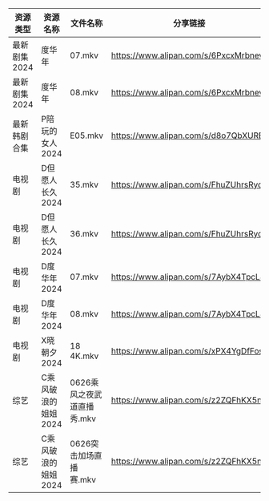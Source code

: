 | 资源类型     | 资源名称         | 文件名称              | 分享链接                                 | 更新时间                |
| -------- | ------------ | ----------------- | ------------------------------------ | ------------------- |
| 最新剧集2024 | 度华年          | 07.mkv            | https://www.alipan.com/s/6PxcxMrbnev | 2024-06-27 12:10:34 |
| 最新剧集2024 | 度华年          | 08.mkv            | https://www.alipan.com/s/6PxcxMrbnev | 2024-06-27 12:10:34 |
| 最新韩剧合集   | P陪玩的女人2024   | E05.mkv           | https://www.alipan.com/s/d8o7QbXUREf | 2024-06-27 00:09:41 |
| 电视剧      | D但愿人长久2024   | 35.mkv            | https://www.alipan.com/s/FhuZUhrsRyc | 2024-06-27 00:05:11 |
| 电视剧      | D但愿人长久2024   | 36.mkv            | https://www.alipan.com/s/FhuZUhrsRyc | 2024-06-27 00:05:11 |
| 电视剧      | D度华年2024     | 07.mkv            | https://www.alipan.com/s/7AybX4TpcL8 | 2024-06-27 12:05:22 |
| 电视剧      | D度华年2024     | 08.mkv            | https://www.alipan.com/s/7AybX4TpcL8 | 2024-06-27 12:05:22 |
| 电视剧      | X晓朝夕2024     | 18 4K.mkv         | https://www.alipan.com/s/xPX4YgDfFos | 2024-06-27 12:07:28 |
| 综艺       | C乘风破浪的姐姐2024 | 0626乘风之夜武道直播秀.mkv | https://www.alipan.com/s/z2ZQFhKX5nR | 2024-06-27 00:07:40 |
| 综艺       | C乘风破浪的姐姐2024 | 0626突击加场直播赛.mkv   | https://www.alipan.com/s/z2ZQFhKX5nR | 2024-06-27 00:07:39 |

